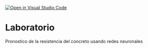 [![Open in Visual Studio Code](https://classroom.github.com/assets/open-in-vscode-718a45dd9cf7e7f842a935f5ebbe5719a5e09af4491e668f4dbf3b35d5cca122.svg)](https://classroom.github.com/online_ide?assignment_repo_id=13125635&assignment_repo_type=AssignmentRepo)
# Laboratorio
Pronostico de la resistencia del concreto usando redes neuronales
